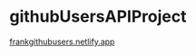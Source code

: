 # githubUsersAPIProject

<a href="https://frankgithubusers.netlify.app/" target="_blank">frankgithubusers.netlify.app</a>